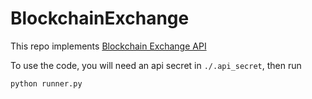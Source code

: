 # BlockchainExchange
This repo implements [Blockchain Exchange API](https://exchange.blockchain.com/api/#introduction)

To use the code, you will need an api secret in `./.api_secret`, then run
```
python runner.py
```

